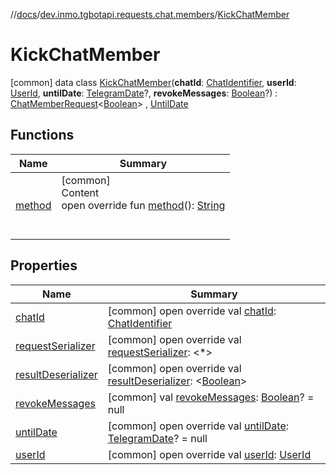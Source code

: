 //[docs](../../../index.md)/[dev.inmo.tgbotapi.requests.chat.members](../index.md)/[KickChatMember](index.md)



# KickChatMember  
 [common] data class [KickChatMember](index.md)(**chatId**: [ChatIdentifier](../../dev.inmo.tgbotapi.types/-chat-identifier/index.md), **userId**: [UserId](../../dev.inmo.tgbotapi.types/index.md#%5Bdev.inmo.tgbotapi.types%2FUserId%2F%2F%2FPointingToDeclaration%2F%5D%2FClasslikes%2F625018081), **untilDate**: [TelegramDate](../../dev.inmo.tgbotapi.types/-telegram-date/index.md)?, **revokeMessages**: [Boolean](https://kotlinlang.org/api/latest/jvm/stdlib/kotlin/-boolean/index.html)?) : [ChatMemberRequest](../../dev.inmo.tgbotapi.requests.chat.abstracts/-chat-member-request/index.md)<[Boolean](https://kotlinlang.org/api/latest/jvm/stdlib/kotlin/-boolean/index.html)> , [UntilDate](../../dev.inmo.tgbotapi.CommonAbstracts.types/-until-date/index.md)   


## Functions  
  
|  Name |  Summary | 
|---|---|
| <a name="dev.inmo.tgbotapi.requests.chat.members/KickChatMember/method/#/PointingToDeclaration/"></a>[method](method.md)| <a name="dev.inmo.tgbotapi.requests.chat.members/KickChatMember/method/#/PointingToDeclaration/"></a>[common]  <br>Content  <br>open override fun [method](method.md)(): [String](https://kotlinlang.org/api/latest/jvm/stdlib/kotlin/-string/index.html)  <br><br><br>|


## Properties  
  
|  Name |  Summary | 
|---|---|
| <a name="dev.inmo.tgbotapi.requests.chat.members/KickChatMember/chatId/#/PointingToDeclaration/"></a>[chatId](chat-id.md)| <a name="dev.inmo.tgbotapi.requests.chat.members/KickChatMember/chatId/#/PointingToDeclaration/"></a> [common] open override val [chatId](chat-id.md): [ChatIdentifier](../../dev.inmo.tgbotapi.types/-chat-identifier/index.md)   <br>|
| <a name="dev.inmo.tgbotapi.requests.chat.members/KickChatMember/requestSerializer/#/PointingToDeclaration/"></a>[requestSerializer](request-serializer.md)| <a name="dev.inmo.tgbotapi.requests.chat.members/KickChatMember/requestSerializer/#/PointingToDeclaration/"></a> [common] open override val [requestSerializer](request-serializer.md): <*>   <br>|
| <a name="dev.inmo.tgbotapi.requests.chat.members/KickChatMember/resultDeserializer/#/PointingToDeclaration/"></a>[resultDeserializer](result-deserializer.md)| <a name="dev.inmo.tgbotapi.requests.chat.members/KickChatMember/resultDeserializer/#/PointingToDeclaration/"></a> [common] open override val [resultDeserializer](result-deserializer.md): <[Boolean](https://kotlinlang.org/api/latest/jvm/stdlib/kotlin/-boolean/index.html)>   <br>|
| <a name="dev.inmo.tgbotapi.requests.chat.members/KickChatMember/revokeMessages/#/PointingToDeclaration/"></a>[revokeMessages](revoke-messages.md)| <a name="dev.inmo.tgbotapi.requests.chat.members/KickChatMember/revokeMessages/#/PointingToDeclaration/"></a> [common] val [revokeMessages](revoke-messages.md): [Boolean](https://kotlinlang.org/api/latest/jvm/stdlib/kotlin/-boolean/index.html)? = null   <br>|
| <a name="dev.inmo.tgbotapi.requests.chat.members/KickChatMember/untilDate/#/PointingToDeclaration/"></a>[untilDate](until-date.md)| <a name="dev.inmo.tgbotapi.requests.chat.members/KickChatMember/untilDate/#/PointingToDeclaration/"></a> [common] open override val [untilDate](until-date.md): [TelegramDate](../../dev.inmo.tgbotapi.types/-telegram-date/index.md)? = null   <br>|
| <a name="dev.inmo.tgbotapi.requests.chat.members/KickChatMember/userId/#/PointingToDeclaration/"></a>[userId](user-id.md)| <a name="dev.inmo.tgbotapi.requests.chat.members/KickChatMember/userId/#/PointingToDeclaration/"></a> [common] open override val [userId](user-id.md): [UserId](../../dev.inmo.tgbotapi.types/index.md#%5Bdev.inmo.tgbotapi.types%2FUserId%2F%2F%2FPointingToDeclaration%2F%5D%2FClasslikes%2F625018081)   <br>|

